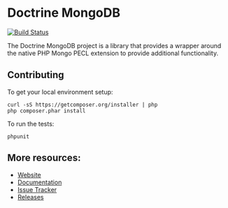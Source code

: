 # Doctrine MongoDB

[![Build Status](https://secure.travis-ci.org/doctrine/mongodb.png?branch=master)](http://travis-ci.org/doctrine/mongodb)

The Doctrine MongoDB project is a library that provides a wrapper around the native PHP Mongo PECL extension to provide additional functionality.

## Contributing

To get your local environment setup:

	curl -sS https://getcomposer.org/installer | php
	php composer.phar install

To run the tests:

	phpunit

## More resources:

* [Website](http://www.doctrine-project.org)
* [Documentation](http://www.doctrine-project.org/projects/mongodb.html)
* [Issue Tracker](https://github.com/doctrine/mongodb/issues)
* [Releases](https://github.com/doctrine/mongodb/releases)
